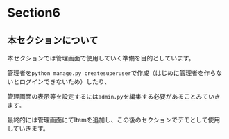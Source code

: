 # Section6


## 本セクションについて

本セクションでは管理画面で使用していく準備を目的としています。

管理者を`python manage.py createsuperuser`で作成（はじめに管理者を作らないとログインできないため）したり、

管理画面の表示等を設定するには`admin.py`を編集する必要があることみていきます。

最終的には管理画面にてItemを追加し、この後のセクションでデモとして使用していきます。
